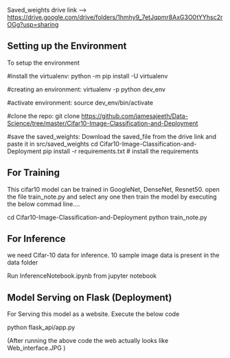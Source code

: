 Saved_weights drive link -->  https://drive.google.com/drive/folders/1hmhy9_7etJqpmr8AxG3O0tYYhsc2rOGg?usp=sharing

## Setting up the Environment

To setup the environment 

#install the virtualenv: 
python -m pip install -U virtualenv 

#creating an environment: 
virtualenv -p python dev_env

#activate environment: 
source dev_env/bin/activate 

#clone the repo: 
git clone https://github.com/jamesajeeth/Data-Science/tree/master/Cifar10-Image-Classification-and-Deployment

#save the saved_weights: 
Download the saved_file from the drive link and paste it in src/saved_weights
cd Cifar10-Image-Classification-and-Deployment
pip install -r requirements.txt # install the requirements



## For Training

This cifar10 model can be trained in GoogleNet, DenseNet, Resnet50.
open the file train_note.py and select any one then train the model by executing the below commad line....

cd Cifar10-Image-Classification-and-Deployment
python train_note.py 


## For Inference

 we need Cifar-10 data for inference. 10 sample image data is present in the data folder


Run InferenceNotebook.ipynb from jupyter notebook


## Model Serving on Flask (Deployment)

For Serving this model as a website. Execute the below code


python flask_api/app.py

(After running the above code the web actually looks like Web_interface.JPG )

